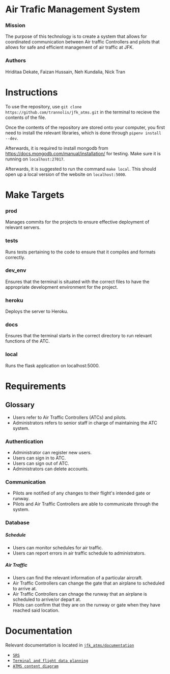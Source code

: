 # Air Trafic Management System

### Mission

The purpose of this technology is to create a system that allows for coordinated communication between Air traffic Controllers and pilots that allows for safe and efficient management of air traffic at JFK.

### Authors

Hriditaa Dekate, Faizan Hussain, Neh Kundalia, Nick Tran

# Instructions

To use the repository, use `git clone https://github.com/trannolis/jfk_atms.git` in the terminal to recieve the contents of the file.

Once the contents of the repository are stored onto your computer, you first need to install the relevant libraries, which is done through `pipenv install --dev`.

Afterwards, it is required to install mongodb from https://docs.mongodb.com/manual/installation/ for testing. Make sure it is running on `localhost:27017`.

Afterwards, it is suggested to run the command `make local`. This should open up a local version of the website on `localhost:5000`.

# Make Targets

### prod

Manages commits for the projects to ensure effective deployment of relevant servers.

### tests

Runs tests pertaining to the code to ensure that it compiles and formats correctly.

### dev_env

Ensures that the terminal is situated with the correct files to have the appropriate development environment for the project.

### heroku

Deploys the server to Heroku.

### docs

Ensures that the terminal starts in the correct directory to run relevant functions of the ATC.

### local

Runs the flask application on localhost:5000.

# Requirements

## Glossary

* Users refer to Air Traffic Controllers (ATCs) and pilots.
* Administrators refers to senior staff in charge of maintaining the ATC system.

### Authentication

* Administrator can register new users.
* Users can sign in to ATC.
* Users can sign out of ATC.
* Administrators can delete accounts.

### Communication

* Pilots are notified of any changes to their flight's intended gate or runway.
* Pilots and Air Traffic Controllers are able to communicate through the system.

### Database

##### Schedule

* Users can monitor schedules for air traffic.
* Users can report errors in air traffic schedule to administrators.

##### Air Traffic

* Users can find the relevant information of a particular aircraft.
* Air Traffic Controllers can change the gate that an airplane to scheduled to arrive at.
* Air Traffic Controllers can chnage the runway that an airplane is scheduled to arrive/or depart at.
* Pilots can confirm that they are on the runway or gate when they have reached said location.

# Documentation

Relevant documentation is located in [`jfk_atms/documentation`](Documentation)

* [`SRS`](Documentation/CS4513-SRS-003-Group-A11-1.pdf)
* [`Terminal and flight data planning`](Documentation/Terminal%20Structure%20and%20Flight%20Data%20Planning.pdf)
* [`ATMS content diagram`](Documentation/atms_component_diagram.png)
